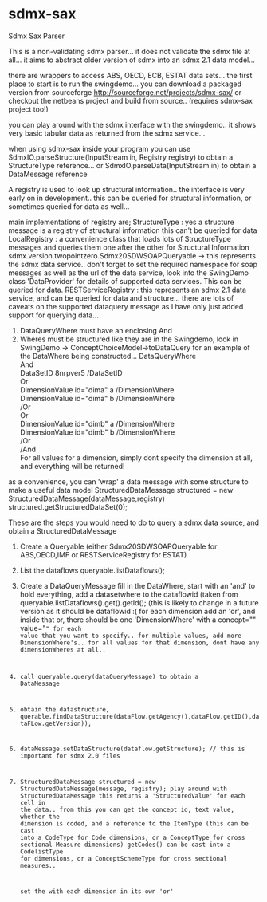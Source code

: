 sdmx-sax
========

Sdmx Sax Parser

This is a non-validating sdmx parser... it does not validate the sdmx file at all...
it aims to abstract older version of sdmx into an sdmx 2.1 data model...

there are wrappers to access ABS, OECD, ECB, ESTAT data sets...
the first place to start is to run the swingdemo...
you can download a packaged version from sourceforge
http://sourceforge.net/projects/sdmx-sax/
or checkout the netbeans project and build from source.. (requires sdmx-sax project too!)

you can play around with the sdmx interface with the swingdemo.. it shows very basic tabular data as returned from the
sdmx service...

when using sdmx-sax inside your program you can use SdmxIO.parseStructure(InputStream in, Registry registry)
to obtain a StructureType reference... 
or SdmxIO.parseData(InputStream in)
to obtain a DataMessage reference

A registry is used to look up structural information.. the interface is very early on in development.. this can be queried for structural information, or sometimes queried for 
data as well...

main implementations of registry are;
StructureType : yes a structure message is a registry of structural information this can't be queried for data
LocalRegistry : a convenience class that loads lots of StructureType messages and queries them one after the other for Structural Information
sdmx.version.twopointzero.Sdmx20SDWSOAPQueryable   -> this represents the sdmx data service.. don't forget to set the required namespace for soap messages
as well as the url of the data service, look into the SwingDemo class 'DataProvider' for details of supported data services. This can be queried for data.
RESTServiceRegistry : this represents an sdmx 2.1 data service, and can be queried for data and structure...
there are lots of caveats on the supported dataquery message as I have only just added support for querying data...
1. DataQueryWhere must have an enclosing And
2. Wheres must be structured like they are in the Swingdemo, look in SwingDemo -> ConceptChoiceModel->toDataQuery
   for an example of the DataWhere being constructed...
   DataQueryWhere<BR>
       And<BR>
       DataSetID 8nrpver5 /DataSetID<BR>
       Or<BR>
          DimensionValue id="dima" a /DimensionWhere<BR>
          DimensionValue id="dima" b /DimensionWhere<BR>
       /Or<BR>
       Or<BR>
          DimensionValue id="dimb" a /DimensionWhere<BR>
          DimensionValue id="dimb" b /DimensionWhere<BR>
       /Or<BR>
       /And<BR>
   </DataQueryWhere>
For all values for a dimension, simply dont specify the dimension at all, and everything will be returned!

as a convenience, you can 'wrap' a data message with some structure to make a useful data model
StructuredDataMessage structured = new StructuredDataMessage(dataMessage,registry)
structured.getStructuredDataSet(0);

These are the steps you would need to do to query a sdmx data source, and obtain a StructuredDataMessage

1. Create a Queryable (either Sdmx20SDWSOAPQueryable for ABS,OECD,IMF or RESTServiceRegistry for ESTAT)
2. List the dataflows queryable.listDataflows();
2. Create a DataQueryMessage
   fill in the DataWhere, start with an 'and' to hold everything,
   add a datasetwhere to the dataflowid (taken from queryable.listDataflows().get(<index>).getId(); (this is likely to change in a future version as it should be dataflowid :(
   for each dimension add an 'or',
   and inside that or, there should be one 'DimensionWhere' with a concept="<DimensionID>" value="<code>"
   for each value that you want to specify.. for multiple values, add more DimensionWhere's..
   for all values for that dimension, dont have any dimensionWheres at all..
3. call queryable.query(dataQueryMessage) to obtain a DataMessage
4. obtain the datastructure, querable.findDataStructure(dataFlow.getAgency(),dataFlow.getID(),dataFLow.getVersion));
5. dataMessage.setDataStructure(dataflow.getStructure); // this is important for sdmx 2.0 files
6. StructuredDataMessage structured = new StructuredDataMessage(message, registry);
play around with StructuredDataMessage
this returns a 'StructuredValue' for each cell in the data..
from this you can get the concept id, text value, whether the dimension is coded, and a reference
to the ItemType (this can be cast into a CodeType for Code dimensions, or a ConceptType for cross sectional Measure dimensions)
getCodes() can be cast into a CodelistType for dimensions, or a ConceptSchemeType for cross sectional measures..

   

   
   
   
   set the with each dimension in its own 'or'